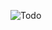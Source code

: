 ![Todo](https://github.com/azharalisheeno1/My-Todo-App/assets/113542585/83f23682-f3a8-4a87-b01f-a56a6035e086)
